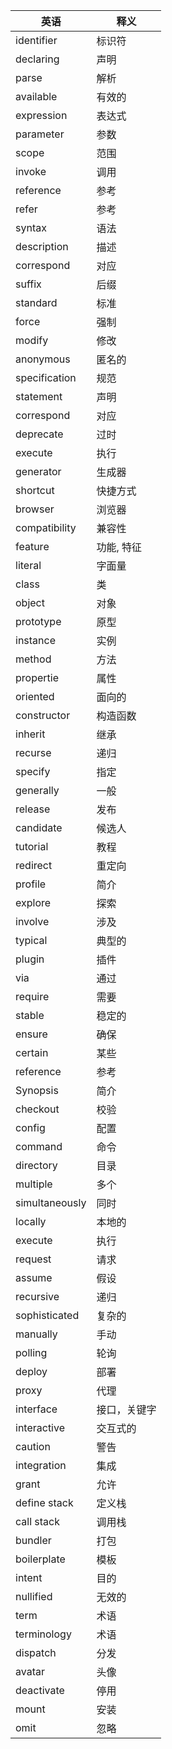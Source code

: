 | 英语 | 释义 |
|---|---|
| identifier | 标识符 |
| declaring | 声明 |
| parse | 解析 |
| available | 有效的 |
| expression | 表达式 |
| parameter | 参数 |
| scope | 范围 |
| invoke | 调用 |
| reference | 参考 |
| refer | 参考 |
| syntax | 语法 |
| description | 描述 |
| correspond | 对应 |
| suffix | 后缀 |
| standard | 标准 |
| force | 强制 |
| modify | 修改 |
| anonymous | 匿名的 |
| specification | 规范 |
| statement | 声明 |
| correspond | 对应 |
| deprecate | 过时 |
| execute | 执行 |
| generator | 生成器 |
| shortcut | 快捷方式 |
| browser | 浏览器 |
| compatibility | 兼容性 |
| feature | 功能, 特征 |
| literal | 字面量 |
| class | 类 |
| object | 对象 |
| prototype | 原型 |
| instance | 实例 |
| method | 方法 |
| propertie | 属性 |
| oriented | 面向的 |
| constructor | 构造函数 |
| inherit | 继承 |
| recurse | 递归 |
| specify | 指定 |
| generally | 一般 |
| release | 发布 |
| candidate | 候选人 |
| tutorial | 教程 |
| redirect | 重定向 |
| profile | 简介 |
| explore | 探索 |
| involve | 涉及 |
| typical | 典型的 |
| plugin | 插件 |
| via | 通过 |
| require | 需要 |
| stable | 稳定的 |
| ensure | 确保 |
| certain | 某些 |
| reference | 参考 |
| Synopsis | 简介 |
| checkout | 校验 |
| config | 配置 |
| command | 命令 |
| directory | 目录 |
| multiple | 多个 |
| simultaneously | 同时 |
| locally | 本地的 |
| execute | 执行 |
| request | 请求 |
| assume | 假设 |
| recursive | 递归 |
| sophisticated | 复杂的 |
| manually | 手动 |
| polling | 轮询 |
| deploy | 部署 |
| proxy | 代理 |
| interface | 接口，关键字 |
| interactive | 交互式的 |
| caution | 警告 |
| integration | 集成 |
| grant | 允许 |
| define stack | 定义栈 |
| call stack | 调用栈 |
| bundler | 打包 |
| boilerplate | 模板 |
| intent | 目的 |
| nullified | 无效的 |
| term | 术语 |
| terminology | 术语 |
| dispatch | 分发 |
| avatar | 头像 |
| deactivate | 停用 |
| mount | 安装 |
| omit | 忽略 |
